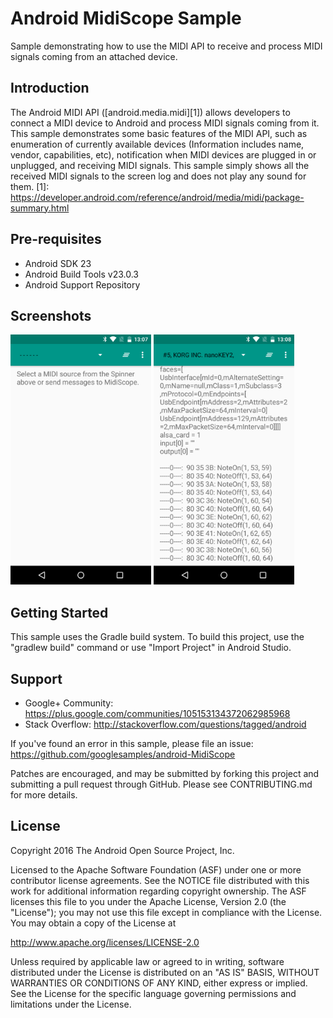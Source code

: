 
Android MidiScope Sample
===================================

Sample demonstrating how to use the MIDI API to receive and process MIDI signals coming from an
attached device.

Introduction
------------

The Android MIDI API ([android.media.midi][1]) allows developers to connect a MIDI device to Android
and process MIDI signals coming from it. This sample demonstrates some basic features of the MIDI
API, such as enumeration of currently available devices (Information includes name, vendor,
capabilities, etc), notification when MIDI devices are plugged in or unplugged, and receiving MIDI
signals. This sample simply shows all the received MIDI signals to the screen log and does not play
any sound for them.
[1]: https://developer.android.com/reference/android/media/midi/package-summary.html

Pre-requisites
--------------

- Android SDK 23
- Android Build Tools v23.0.3
- Android Support Repository

Screenshots
-------------

<img src="screenshots/1-main.png" height="400" alt="Screenshot"/> <img src="screenshots/2-signals.png" height="400" alt="Screenshot"/> 

Getting Started
---------------

This sample uses the Gradle build system. To build this project, use the
"gradlew build" command or use "Import Project" in Android Studio.

Support
-------

- Google+ Community: https://plus.google.com/communities/105153134372062985968
- Stack Overflow: http://stackoverflow.com/questions/tagged/android

If you've found an error in this sample, please file an issue:
https://github.com/googlesamples/android-MidiScope

Patches are encouraged, and may be submitted by forking this project and
submitting a pull request through GitHub. Please see CONTRIBUTING.md for more details.

License
-------

Copyright 2016 The Android Open Source Project, Inc.

Licensed to the Apache Software Foundation (ASF) under one or more contributor
license agreements.  See the NOTICE file distributed with this work for
additional information regarding copyright ownership.  The ASF licenses this
file to you under the Apache License, Version 2.0 (the "License"); you may not
use this file except in compliance with the License.  You may obtain a copy of
the License at

http://www.apache.org/licenses/LICENSE-2.0

Unless required by applicable law or agreed to in writing, software
distributed under the License is distributed on an "AS IS" BASIS, WITHOUT
WARRANTIES OR CONDITIONS OF ANY KIND, either express or implied.  See the
License for the specific language governing permissions and limitations under
the License.
